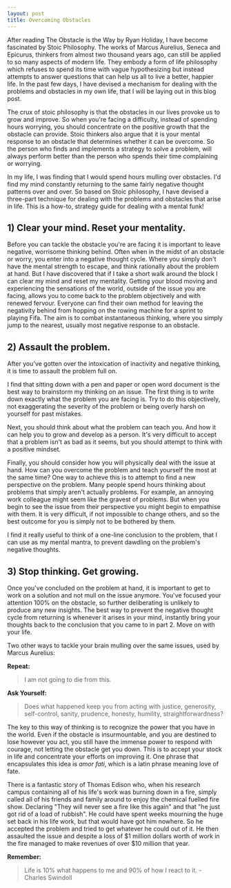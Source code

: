 ```yaml
---
layout: post
title: Overcoming Obstacles
---
```


  After reading The Obstacle is the Way by Ryan Holiday, I have become fascinated by Stoic Philosophy. The works of Marcus Aurelius, Seneca and Epicurus, thinkers from almost two thousand years ago, can still be applied to so many aspects of modern life. They embody a form of life philosophy which refuses to spend its time with vague hypothesizing but instead attempts to answer questions that can help us all to live a better, happier life. In the past few days, I have devised a mechanism for dealing with the problems and obstacles in my own life, that I will be laying out in this blog post.

  The crux of stoic philosophy is that the obstacles in our lives provoke us to grow and improve. So when you're facing a difficulty, instead of spending hours worrying, you should concentrate on the positive growth that the obstacle can provide. Stoic thinkers also argue that it is your mental response to an obstacle that determines whether it can be overcome. So the person who finds and implements a strategy to solve a problem, will always perform better than the person who spends their time complaining or worrying.

  In my life, I was finding that I would spend hours mulling over obstacles. I'd find my mind constantly returning to the same fairly negative thought patterns over and over. So based on Stoic philosophy, I have devised a three-part technique for dealing with the problems and obstacles that arise in life. This is a how-to, strategy guide for dealing with a mental funk!

## 1) Clear your mind. Reset your mentality.
Before you can tackle the obstacle you're are facing it is important to leave negative, worrisome thinking behind. Often when in the midst of an obstacle or worry, you enter into a negative thought cycle. Where you simply don't have the mental strength to escape, and think rationally about the problem at hand. But I have discovered that if I take a short walk around the block I can clear my mind and reset my mentality. Getting your blood moving and experiencing the sensations of the world, outside of the issue you are facing, allows you to come back to the problem objectively and with renewed fervour. Everyone can find their own method for leaving the negativity behind from hopping on the rowing machine for a sprint to playing Fifa. The aim is to combat instantaneous thinking, where you simply jump to the nearest, usually most negative response to an obstacle.

## 2) Assault the problem.
   After you've gotten over the intoxication of inactivity and negative thinking, it is time to assault the problem full on.

   I find that sitting down with a pen and paper or open word document is the best way to brainstorm my thinking on an issue. The first thing is to write down exactly what the problem you are facing is. Try to do this objectively, not exaggerating the severity of the problem or being overly harsh on yourself for past mistakes.

   Next, you should think about what the problem can teach you. And how it can help you to grow and develop as a person. It's very difficult to accept that a problem isn't as bad as it seems, but you should attempt to think with a positive mindset.

   Finally, you should consider how you will physically deal with the issue at hand. How can you overcome the problem and teach yourself the most at the same time? One way to achieve this is to attempt to find a new perspective on the problem. Many people spend hours thinking about problems that simply aren't actually problems. For example, an annoying work colleague might seem like the gravest of problems. But when you begin to see the issue from their perspective you might begin to empathise with them. It is very difficult, if not impossible to change others, and so the best outcome for you is simply not to be bothered by them.

   I find it really useful to think of a one-line conclusion to the problem, that I can use as my mental mantra, to prevent dawdling on the problem's negative thoughts.

## 3) Stop thinking. Get growing.
   Once you've concluded on the problem at hand, it is important to get to work on a solution and not mull on the issue anymore. You've focused your attention 100% on the obstacle, so further deliberating is unlikely to produce any new insights. The best way to prevent the negative thought cycle from returning is whenever it arises in your mind, instantly bring your thoughts back to the conclusion that you came to in part 2. Move on with your life.
 
Two other ways to tackle your brain mulling over the same issues, used by Marcus Aurelius:

**Repeat:**

> I am not going to die from this.

**Ask Yourself:**

> Does what happened keep you from acting with justice, generosity, self-control, sanity, prudence, honesty, humility, straightforwardness?

The key to this way of thinking is to recognize the power that you have in the world. Even if the obstacle is insurmountable, and you are destined to lose however you act, you still have the immense power to respond with courage, not letting the obstacle get you down. This is to accept your stock in life and concentrate your efforts on improving it. One phrase that encapsulates this idea is *amor fati*, which is a latin phrase meaning love of fate.

There is a fantastic story of Thomas Edison who, when his research campus containing all of his life's work was burning down in a fire, simply called all of his friends and family around to enjoy the chemical fuelled fire show. Declaring "They will never see a fire like this again" and that "he just got rid of a load of rubbish". He could have spent weeks mourning the huge set back in his life work, but that would have got him nowhere. So he accepted the problem and tried to get whatever he could out of it. He then assaulted the issue and despite a loss of $1 million dollars worth of work in the fire managed to make revenues of over $10 million that year.

**Remember:**

> Life is 10% what happens to me and 90% of how I react to it. - Charles Swindoll
